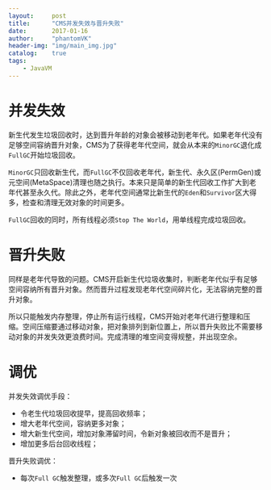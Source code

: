```yaml
---
layout:     post
title:      "CMS并发失效与晋升失败"
date:       2017-01-16
author:     "phantomVK"
header-img: "img/main_img.jpg"
catalog:    true
tags:
    - JavaVM
---
```


# 并发失效

新生代发生垃圾回收时，达到晋升年龄的对象会被移动到老年代。如果老年代没有足够空间容纳晋升对象，CMS为了获得老年代空间，就会从本来的`MinorGC`退化成`FullGC`开始垃圾回收。

`MinorGC`只回收新生代，而`FullGC`不仅回收老年代，新生代、永久区(PermGen)或元空间(MetaSpace)清理也随之执行。本来只是简单的新生代回收工作扩大到老年代甚至永久代。除此之外，老年代空间通常比新生代的`Eden`和`Survivor`区大得多，检查和清理无效对象的时间更多。

`FullGC`回收的同时，所有线程必须`Stop The World`，用单线程完成垃圾回收。

# 晋升失败

同样是老年代导致的问题。CMS开启新生代垃圾收集时，判断老年代似乎有足够空间容纳所有晋升对象。然而晋升过程发现老年代空间碎片化，无法容纳完整的晋升对象。

所以只能触发内存整理，停止所有运行线程，CMS开始对老年代进行整理和压缩。空间压缩要通过移动对象，把对象排列到新位置上，所以晋升失败比不需要移动对象的并发失效更浪费时间。完成清理的堆空间变得规整，并出现空余。

# 调优

并发失效调优手段：

* 令老生代垃圾回收提早，提高回收频率；
* 增大老年代空间，容纳更多对象；
* 增大新生代空间，增加对象滞留时间，令新对象被回收而不是晋升；
* 增加更多后台回收线程；

晋升失败调优：

* 每次`Full GC`触发整理，或多次`Full GC`后触发一次


